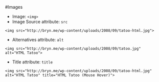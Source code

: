 #Images
* Image: `<img>`
* Image Source attribute: `src`
```
<img src="http://bryn.me/wp-content/uploads/2008/09/tatoo-html.jpg">
```
* Alternatives attribute: `alt`
```
<img src="http://bryn.me/wp-content/uploads/2008/09/tatoo.jpg" alt="HTML Tatoo">
```
* Title attribute: `title`
```
<img src="http://bryn.me/wp-content/uploads/2008/09/tatoo-html.jpg" alt="HTML Tatoo" title="HTML Tatoo (Mouse Hover)">
```